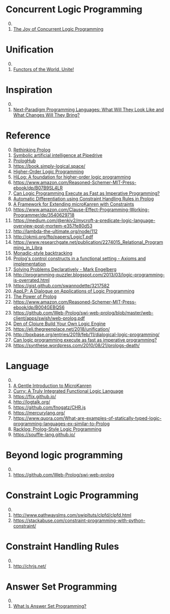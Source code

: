 # Concurrent Logic Programming

0. []()
0. [The Joy of Concurrent Logic Programming](http://www.call-with-current-continuation.org/articles/the-joy-of-concurrent-logic-programming.txt)

# Unification

0. []()
0. [Functors of the World, Unite!](https://www.youtube.com/watch?v=8k7YH9st_8U)

# Inspiration

0. []()
0. [Next-Paradigm Programming Languages: What Will They Look Like and What Changes Will They Bring?](https://arxiv.org/abs/1905.00402)

# Reference

0. [Rethinking Prolog](https://okmij.org/ftp/kakuritu/rethinking.pdf)
0. [Symbolic artificial intelligence at Pipedrive](https://medium.com/pipedrive-engineering/symbolic-artificial-intelligence-at-pipedrive-a9bd36d06b9e)
0. [PrologHub](https://prologhub.com/)
0. https://book.simply-logical.space/
0. [Higher-Order Logic Programming](https://www.lix.polytechnique.fr/~dale/papers/Handbook_Logic_AI_LP.pdf)
0. [HiLog: A foundation for higher-order logic programming](http://www.sciencedirect.com/science/article/pii/074310669390039J)
0. https://www.amazon.com/Reasoned-Schemer-MIT-Press-ebook/dp/B07B9SL4LR
0. [Can Logic Programming Execute as Fast as Imperative Programming?](https://www2.eecs.berkeley.edu/Pubs/TechRpts/1990/CSD-90-600.pdf)
0. [Automatic Differentiation using Constraint Handling Rules in Prolog](https://arxiv.org/abs/1706.00231)
0. [A Framework for Extending microKanren with Constraints](https://arxiv.org/pdf/1701.00633.pdf)
0. https://www.amazon.com/Clause-Effect-Programming-Working-Programmer/dp/3540629718
0. https://medium.com/@enkiv2/mycroft-a-predicate-logic-language-overview-post-mortem-e357fe80d53
0. http://lambda-the-ultimate.org/node/112
0. http://okmij.org/ftp/papers/LogicT.pdf
0. https://www.researchgate.net/publication/2274015_Relational_Programming_in_Libra
0. [Monadic-style backtracking](http://www.cs.ox.ac.uk/ralf.hinze/publications/index.html)
0. [Prolog's control constructs in a functional setting - Axioms and implementation](http://www.cs.ox.ac.uk/ralf.hinze/publications/index.html)
0. [Solving Problems Declaratively - Mark Engelberg](https://www.youtube.com/watch?v=TA9DBG8x-ys)
0. http://programming-puzzler.blogspot.com/2013/03/logic-programming-is-overrated.html
0. https://gist.github.com/swannodette/3217582
0. [AppLP: A Dialogue on Applications of Logic Programming](https://arxiv.org/pdf/1704.02375.pdf)
0. [The Power of Prolog](https://www.metalevel.at/prolog)
0. https://www.amazon.com/Reasoned-Schemer-MIT-Press-ebook/dp/B004GEBQS6
0. https://github.com/Web-Prolog/swi-web-prolog/blob/master/web-client/apps/swish/web-prolog.pdf
0. [Den of Clojure Build Your Own Logic Engine](https://www.youtube.com/watch?v=y1bVJOAfhKY)
0. https://eli.thegreenplace.net/2018/unification/
0. http://boxbase.org/entries/2019/feb/11/dialogical-logic-programming/
0. [Can logic programming execute as fast as imperative programming?](https://dl.acm.org/citation.cfm?id=128589)
0. https://synthese.wordpress.com/2010/08/21/prologs-death/

# Language

0. []()
0. [A Gentle Introduction to MicroKanren](https://erik-j.de/microkanren/)
0. [Curry: A Truly Integrated Functional Logic Language](https://www-ps.informatik.uni-kiel.de/currywiki/)
0. https://flix.github.io/
0. http://logtalk.org/
0. https://github.com/fnogatz/CHR.js
0. https://mercurylang.org/
0. https://www.quora.com/What-are-examples-of-statically-typed-logic-programming-languages-ex-similar-to-Prolog
0. [Racklog: Prolog-Style Logic Programming](https://plt.eecs.northwestern.edu/snapshots/current/pdf-doc/racklog.pdf)
0. https://souffle-lang.github.io/

# Beyond logic programming

0. []()
0. https://github.com/Web-Prolog/swi-web-prolog

# Constraint Logic Programming

0. []()
0. http://www.pathwayslms.com/swipltuts/clpfd/clpfd.html
0. https://stackabuse.com/constraint-programming-with-python-constraint/

# Constraint Handling Rules

0. []()
0. http://chrjs.net/

# Answer Set Programming

0. []()
0. [What Is Answer Set Programming?](https://www.cs.utexas.edu/users/vl/papers/wiasp.pdf)

